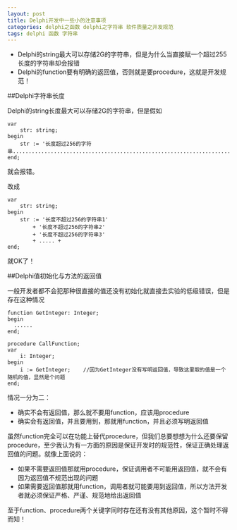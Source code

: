 ```yaml
---
layout: post
title: Delphi开发中一些小的注意事项
categories: delphi之函数 delphi之字符串 软件质量之开发规范
tags: delphi 函数 字符串
---
```


* Delphi的string最大可以存储2G的字符串，但是为什么当直接赋一个超过255长度的字符串却会报错
* Delphi的function要有明确的返回值，否则就是要procedure，这就是开发规范！

##Delphi字符串长度

Delphi的string长度最大可以存储2G的字符串，但是假如

```
var
	str: string;
begin
	str := '长度超过256的字符串..................................................................................'
end;
```

就会报错。

改成

```
var
	str: string;
begin
	str := '长度不超过256的字符串1'
		+ '长度不超过256的字符串2'
		+ '长度不超过256的字符串3'
		+ ..... +
end;
```

就OK了！

##Delphi值初始化与方法的返回值

一般开发者都不会犯那种很直接的值还没有初始化就直接去实验的低级错误，但是存在这种情况

```
function GetInteger: Integer;
begin
  ......
end;

procedure CallFunction;
var
	i: Integer;
begin
	i := GetInteger;	//因为GetInteger没有写明返回值，导致这里取的值是一个随机的值，显然是个问题
end;
```

情况一分为二：

* 确实不会有返回值，那么就不要用function，应该用procedure
* 确实会有返回值，并且要用到，那就用function，并且必须写明返回值

虽然function完全可以在功能上替代procedure，但我们总要想想为什么还要保留procedure，至少我认为有一方面的原因是保证开发时的规范性，保证正确处理返回值的问题。就像上面说的：

* 如果不需要返回值那就用procedure，保证调用者不可能用返回值，就不会有因为返回值不规范出现的问题
* 如果需要返回值那就用function，调用者就可能要用到返回值，所以方法开发者就必须保证严格、严谨、规范地给出返回值

至于function、procedure两个关键字同时存在还有没有其他原因，这个暂时不得而知！
